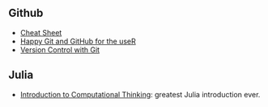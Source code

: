 ## Github

- [Cheat Sheet](https://wizardzines.com/git-cheat-sheet.pdf)
- [Happy Git and GitHub for the useR](https://happygitwithr.com/)
- [Version Control with Git](https://swcarpentry.github.io/git-novice/)

## Julia

- [Introduction to Computational Thinking](https://computationalthinking.mit.edu/Fall24/): greatest Julia introduction ever.
